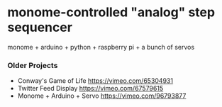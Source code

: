 # monome-controlled "analog" step sequencer

monome + arduino + python + raspberry pi + a bunch of servos


### Older Projects 

* Conway's Game of Life https://vimeo.com/65304931
* Twitter Feed Display https://vimeo.com/67579615
* Monome + Arduino + Servo https://vimeo.com/96793877

